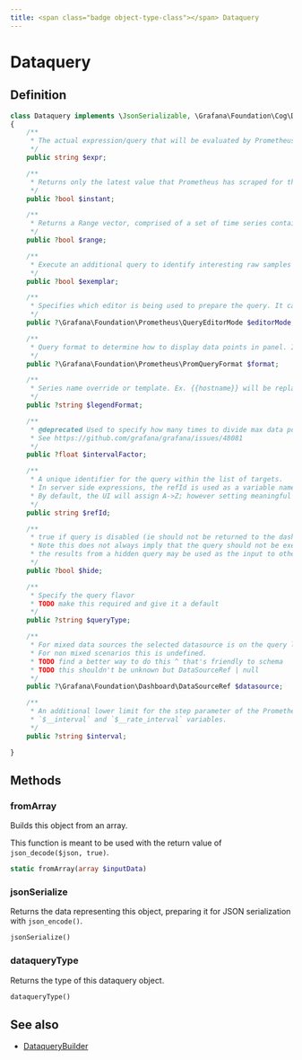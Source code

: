 ```yaml
---
title: <span class="badge object-type-class"></span> Dataquery
---
```

# <span class="badge object-type-class"></span> Dataquery

## Definition

```php
class Dataquery implements \JsonSerializable, \Grafana\Foundation\Cog\Dataquery
{
    /**
     * The actual expression/query that will be evaluated by Prometheus
     */
    public string $expr;

    /**
     * Returns only the latest value that Prometheus has scraped for the requested time series
     */
    public ?bool $instant;

    /**
     * Returns a Range vector, comprised of a set of time series containing a range of data points over time for each time series
     */
    public ?bool $range;

    /**
     * Execute an additional query to identify interesting raw samples relevant for the given expr
     */
    public ?bool $exemplar;

    /**
     * Specifies which editor is being used to prepare the query. It can be "code" or "builder"
     */
    public ?\Grafana\Foundation\Prometheus\QueryEditorMode $editorMode;

    /**
     * Query format to determine how to display data points in panel. It can be "time_series", "table", "heatmap"
     */
    public ?\Grafana\Foundation\Prometheus\PromQueryFormat $format;

    /**
     * Series name override or template. Ex. {{hostname}} will be replaced with label value for hostname
     */
    public ?string $legendFormat;

    /**
     * @deprecated Used to specify how many times to divide max data points by. We use max data points under query options
     * See https://github.com/grafana/grafana/issues/48081
     */
    public ?float $intervalFactor;

    /**
     * A unique identifier for the query within the list of targets.
     * In server side expressions, the refId is used as a variable name to identify results.
     * By default, the UI will assign A->Z; however setting meaningful names may be useful.
     */
    public string $refId;

    /**
     * true if query is disabled (ie should not be returned to the dashboard)
     * Note this does not always imply that the query should not be executed since
     * the results from a hidden query may be used as the input to other queries (SSE etc)
     */
    public ?bool $hide;

    /**
     * Specify the query flavor
     * TODO make this required and give it a default
     */
    public ?string $queryType;

    /**
     * For mixed data sources the selected datasource is on the query level.
     * For non mixed scenarios this is undefined.
     * TODO find a better way to do this ^ that's friendly to schema
     * TODO this shouldn't be unknown but DataSourceRef | null
     */
    public ?\Grafana\Foundation\Dashboard\DataSourceRef $datasource;

    /**
     * An additional lower limit for the step parameter of the Prometheus query and for the
     * `$__interval` and `$__rate_interval` variables.
     */
    public ?string $interval;

}
```
## Methods

### <span class="badge object-method"></span> fromArray

Builds this object from an array.

This function is meant to be used with the return value of `json_decode($json, true)`.

```php
static fromArray(array $inputData)
```

### <span class="badge object-method"></span> jsonSerialize

Returns the data representing this object, preparing it for JSON serialization with `json_encode()`.

```php
jsonSerialize()
```

### <span class="badge object-method"></span> dataqueryType

Returns the type of this dataquery object.

```php
dataqueryType()
```

## See also

 * <span class="badge builder"></span> [DataqueryBuilder](./builder-DataqueryBuilder.md)
